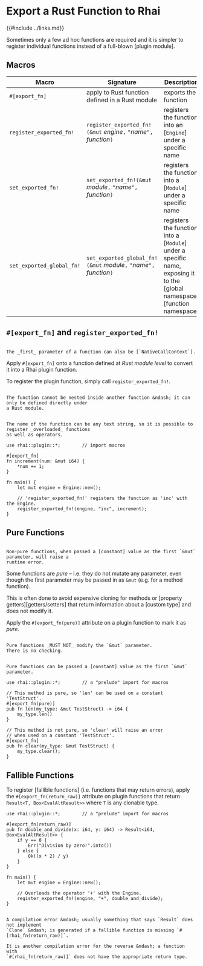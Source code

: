 Export a Rust Function to Rhai
=============================

{{#include ../links.md}}

Sometimes only a few ad hoc functions are required and it is simpler to register individual
functions instead of a full-blown [plugin module].


Macros
------

| Macro                     | Signature                                                              | Description                                                                                                               |
| ------------------------- | ---------------------------------------------------------------------- | ------------------------------------------------------------------------------------------------------------------------- |
| `#[export_fn]`            | apply to Rust function defined in a Rust module                        | exports the function                                                                                                      |
| `register_exported_fn!`   | `register_exported_fn!(&mut` _engine_`,` `"`_name_`",` _function_`)`   | registers the function into an [`Engine`] under a specific name                                                           |
| `set_exported_fn!`        | `set_exported_fn!(&mut` _module_`,` `"`_name_`",` _function_`)`        | registers the function into a [`Module`] under a specific name                                                            |
| `set_exported_global_fn!` | `set_exported_global_fn!(&mut` _module_`,` `"`_name_`",` _function_`)` | registers the function into a [`Module`] under a specific name, exposing it to the [global namespace][function namespace] |


`#[export_fn]` and `register_exported_fn!`
-----------------------------------------

~~~admonish tip.side "Tip: `NativeCallContext` parameter"

The _first_ parameter of a function can also be [`NativeCallContext`].
~~~

Apply `#[export_fn]` onto a function defined at _Rust module level_ to convert it into a Rhai plugin function.

To register the plugin function, simply call `register_exported_fn!`.

```admonish bug.small "Global scope only"

The function cannot be nested inside another function &ndash; it can only be defined directly under
a Rust module.
```

```admonish tip.small "Tip: Overloading"

The name of the function can be any text string, so it is possible to register _overloaded_ functions
as well as operators.
```

```rust,no_run
use rhai::plugin::*;        // import macros

#[export_fn]
fn increment(num: &mut i64) {
    *num += 1;
}

fn main() {
    let mut engine = Engine::new();

    // 'register_exported_fn!' registers the function as 'inc' with the Engine.
    register_exported_fn!(engine, "inc", increment);
}
```


Pure Functions
--------------

```admonish bug.side.wide "Error"

Non-pure functions, when passed a [constant] value as the first `&mut` parameter, will raise a
runtime error.
```

Some functions are _pure_ &ndash; i.e. they do not mutate any parameter, even though the first
parameter may be passed in as `&mut` (e.g. for a method function).

This is often done to avoid expensive cloning for methods or [property getters][getters/setters]
that return information about a [custom type] and does not modify it.

Apply the `#[export_fn(pure)]` attribute on a plugin function to mark it as  _pure_.

~~~admonish warning.small "Must not modify `&mut` parameter"

Pure functions _MUST NOT_ modify the `&mut` parameter.
There is no checking.
~~~

```admonish tip.small "Tip: Constants OK"

Pure functions can be passed a [constant] value as the first `&mut` parameter.
```

```rust,no_run
use rhai::plugin::*;        // a "prelude" import for macros

// This method is pure, so 'len' can be used on a constant 'TestStruct'.
#[export_fn(pure)]
pub fn len(my_type: &mut TestStruct) -> i64 {
    my_type.len()
}

// This method is not pure, so 'clear' will raise an error
// when used on a constant 'TestStruct'.
#[export_fn]
pub fn clear(my_type: &mut TestStruct) {
    my_type.clear();
}
```


Fallible Functions
------------------

To register [fallible functions] (i.e. functions that may return errors), apply the
`#[export_fn(return_raw)]` attribute on plugin functions that return `Result<T, Box<EvalAltResult>>`
where `T` is any clonable type.

```rust,no_run
use rhai::plugin::*;        // a "prelude" import for macros

#[export_fn(return_raw)]
pub fn double_and_divide(x: i64, y: i64) -> Result<i64, Box<EvalAltResult>> {
    if y == 0 {
        Err("Division by zero!".into())
    } else {
        Ok((x * 2) / y)
    }
}

fn main() {
    let mut engine = Engine::new();

    // Overloads the operator '+' with the Engine.
    register_exported_fn!(engine, "+", double_and_divide);
}
```

```admonish bug.small "Error"

A compilation error &mdash; usually something that says `Result` does not implement
`Clone` &mdash; is generated if a fallible function is missing `#[rhai_fn(return_raw)]`.

It is another compilation error for the reverse &mdash; a function with
`#[rhai_fn(return_raw)]` does not have the appropriate return type.
```

